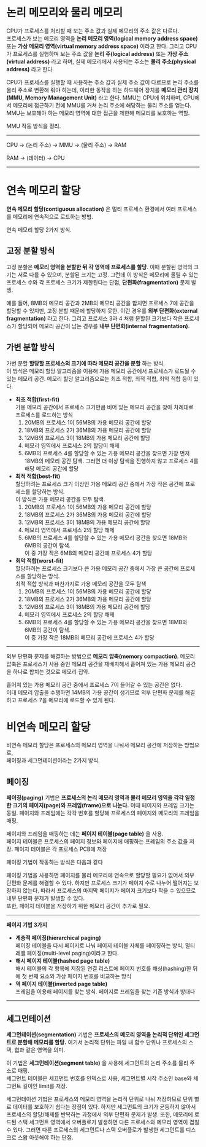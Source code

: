 # 논리 메모리와 물리 메모리

CPU가 프로세스를 처리할 때 보는 주소 값과 실제 메모리의 주소 값은 다르다.  
프로세스가 보는 메모리 영역을 **논리 메모리 영역(logical memory address space)** 또는 **가상 메모리 영역(virtual memory address space)** 이라고 한다. 그리고 CPU가 프로세스를 실행하며 보는 주소 값을 **논리 주(logical address)** 또는 **가상 주소(virtual address)** 라고 하며, 실제 메모리에서 사용되는 주소는 **물리 주소(physical address)** 라고 한다.

CPU가 프로세스를 실행할 때 사용하는 주소 값과 실제 주소 값이 다르므로 논리 주소를 물리 주소로 변환해 줘야 하는데, 이러한 동작을 하는 하드웨어 장치를 **메모리 관리 장치(MMU, Memory Management Unit)** 라고 한다. MMU는 CPU에 위치하며, CPU에서 메모리에 접근하기 전에 MMU를 거쳐 논리 주소에 해당하는 물리 주소를 얻는다. MMU는 보호해야 하는 메모리 영역에 대한 접근을 제한해 메모리를 보호하는 역할.

MMU 작동 방식을 정리.

---

CPU → (논리 주소) → MMU → (물리 주소) → RAM

RAM → (데이터) → CPU

---

# 연속 메모리 할당

**연속 메모리 할당(contiguous allocation)** 은 멀티 프로세스 환경에서 여러 프로세스를 메모리에 연속적으로 로드하는 방법.   

연속 메모리 할당 2가지 방식.

## 고정 분할 방식

고정 분할은 **메모리 영역을 분할한 뒤 각 영역에 프로세스를 할당**. 이때 분할된 영역의 크기는 서로 다를 수 있으며, 분할된 크기는 고정. 그런데 이 방식은 메모리에 올릴 수 있는 프로세스 수와 각 프로세스 크기가 제한된다는 단점, **단편화(fragmentation)** 문제 발생.

예를 들어, 8MB의 메모리 공간과 2MB의 메모리 공간을 합치면 프로세스 7에 공간을 할당할 수 있지만, 고정 분할 때문에 할당하지 못한. 이런 경우를 **외부 단편화(external fragmentation)** 라고 한다. 그리고 프로세스 3과 4 처럼 분할된 크기보다 작은 프로세스가 할당되어 메모리 공간이 남는 경우를 **내부 단편화(internal fragmentation)**.

## 가변 분할 방식

가변 분할 **할당할 프로세스의 크기에 따라 메모리 공간을 분할** 하는 방식.  
이 방식은 메모리 할당 알고리즘을 이용해 가용 메모리 공간에서 프로세스가 로드될 수 있는 메모리 공간. 메모리 할당 알고리즘으로는 최초 적합, 최적 적합, 최악 적합 등이 있다.

- **최초 적합(first-fit)**  
가용 메모리 공간에서 프로세스 크기만큼 비어 있는 메모리 공간을 찾아 차례대로 프로세스를 로드하는 방식
    1. 20MB의 프로세스 1이 56MB의 가용 메모리 공간에 할당
    2. 18MB의 프로세스 2가 36MB의 가용 메모리 공간에 할당
    3. 12MB의 프로세스 3이 18MB의 가용 메모리 공간에 할당
    4. 메모리 영역에서 프로세스 2의 할당이 해제
    5. 6MB의 프로세스 4를 할당할 수 있는 가용 메모리 공간을 찾으면 가장 먼저 18MB의 메모리 공간 탐색. 그러면 더 이상 탐색을 진행하지 않고 프로세스 4를 해당 메모리 공간에 할당
- **최적 적합(best-fit)**  
할당하려는 프로세스 크기 이상인 가용 메모리 공간 중에서 가장 작은 공간에 프로세스를 할당하는 방식.  
이 방식은 가용 메모리 공간을 모두 탐색.
    1. 20MB의 프로세스 1이 56MB의 가용 메모리 공간에 할당
    2. 18MB의 프로세스 2가 36MB의 가용 메모리 공간에 할당
    3. 12MB의 프로세스 3이 18MB의 가용 메모리 공간에 할당
    4. 메모리 영역에서 프로세스  2의 할당 해제
    5. 6MB의 프로세스 4를 할당할 수 있는 가용 메모리 공간을 찾으면 18MB와 6MB의 공간이 탐색.   
    이 중 가장 작은 6MB의 메모리 공간에 프로세스 4가 할당
- **최악 적합(worst-fit)**  
할당하려는 프로세스 크기보다 큰 가용 메모리 공간 중에서 가장 큰 공간에 프로세스를 할당하는 방식.  
최적 적합 방식과 마찬가지로 가용 메모리 공간을 모두 탐색
    1. 20MB의 프로세스 1이 56MB의 가용 메모리 공간에 할당
    2. 18MB의 프로세스 2가 36MB의 가용 메모리 공간에 할당
    3. 12MB의 프로세스 3이 18MB의 가용 메모리 공간에 할당
    4. 메모리 영역에서 프로세스  2의 할당 해제
    5. 6MB의 프로세스 4를 할당할 수 있는 가용 메모리 공간을 찾으면 18MB와 6MB의 공간이 탐색.   
    이 중 가장 작은 18MB의 메모리 공간에 프로세스 4가 할당

---

외부 단편화 문제를 해결하는 방법으로 **메모리 압축(memory compaction)**. 메모리 압축은 프로세스가 사용 중인 메모리 공간을 재배치해서 흩어져 있는 가용 메모리 공간을 하나로 합치는 것으로 메모리 집약.

흩어져 있는 가용 메모리 공간 중에서 프로세스 7이 들어갈 수 있는 공간은 없다.  
이대 메모리 압출을 수행하면 14MB의 가용 공간이 생기므로 외부 단편화 문제를 해결하고 프로세스 7을 메모리에 로드할 수 있게 된다.

# 비연속 메모리 할당

비연속 메모리 할당은 프로세스의 메모리 영역을 나눠서 메모리 공간에 저장하는 방법으로,  
페이징과 세그먼테이션이라는 2가지 방식.

## 페이징

**페이징(paging)** 기법은 **프로세스의 논리 메모리 영역과 물리 메모리 영역을 각각 일정한 크기의 페이지(page)와 프레임(frame)으로 나눈다.** 이때 페이지와 프레임 크기는 동일. 페이지와 프레임에는 각각 번호를 할당해 프로세스의 페이지와 메모리의 프레임을 매핑.

페이지와 프레임을 매핑하는 데는 **페이지 테이블(page table)** 을 사용.  
페이지 테이블은 프로세스의 페이지 정보와 페이지에 매핑하는 프레임의 주소 값을 저장. 페이지 테이블은 각 프로세스 PCB에 저장

페이징 기법이 작동하는 방식은 다음과 같다

페이징 기법을 사용하면 페이지를 물리 메모리에 연속으로 할당할 필요가 없어서 외부 단편화 문제를 해결할 수 있다. 하지만 프로세스 크기가 페이지 수로 나누어 떨어지는 보장하지 않는다. 따라서 프로세스의 마지막 페이지가 페이지 크기보다 작을 수 있으므로 내부 단편화 문제가 발생할 수 있다.  
또한, 페이지 테이블을 저장하기 위한 메모리 공간이 추가로 필요.

---

**페이지 기법 3가지**

- **계층적 페이징(hierarchical paging)**    
페이징 테이블을 다시 페이지로 나눠 페이지 테이블 자체를 페이징하는 방식, 멀티 레벨 페이징(multi-level paging)이라고 한다.
- **해시 페이지 테이블(hashed page table)**  
해시 테이블의 각 항목에 저장된 연결 리스트에 페이지 번호를 해싱(hashing)한 뒤에 첫 번째 요소와 가상 페이지 번호를 비교하는 방식
- **역 페이지 테이블(inverted page table)**  
프레임을 이용해 페이지를 찾는 방식. 페이지로 프레임을 찾는 기존 방식과 방대다

---

## 세그먼테이션

**세그먼테이션(segmentation)** 기법은 **프로세스의 메모리 영역을 논리적 단위인 세그먼트로 분할해 메모리를 할당.** 여기서 논리적 단위는 파일 내 함수 단위나 프로세스의 스택, 힙과 같은 영역을 의미.

이 기법은 **세그먼테이션(segment table)** 을 사용해 세그먼트의 논리 주소를 물리 주소로 매핑.  
세그먼트 테이블은 세끄먼트 번호를 인덱스로 사용, 세그먼트별 시작 주소인 base와 세그먼트 길이인 limit를 저장.

세그먼테이션 기법은 프로세스의 메모리 영역을 논리적 단위로 나눠 저장하므로 단위 별로 데이터를 보호하기 쉽다는 장점이 있다. 하지만 세그먼트의 크기가 균등하지 않아서 프로세스의 할당/해제를 반복하는 과정에서 외부 단편화 문제가 발생. 또한, 메모리에 로드된 스택 세그먼트 영역에서 오버플로가 발생하면 다른 프로세스와 메모리 영역이 겹칠 수 있다. 그러면 다른 프로세스의 세그먼트나 스택 오버플로가 발생한 세그먼트를 디스크로 스왑 아웃해야 하는 단점.